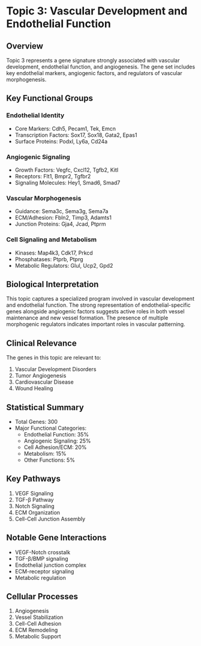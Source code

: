 # Topic 3: Vascular Development and Endothelial Function

## Overview
Topic 3 represents a gene signature strongly associated with vascular development, endothelial function, and angiogenesis. The gene set includes key endothelial markers, angiogenic factors, and regulators of vascular morphogenesis.

## Key Functional Groups

### Endothelial Identity
- Core Markers: Cdh5, Pecam1, Tek, Emcn
- Transcription Factors: Sox17, Sox18, Gata2, Epas1
- Surface Proteins: Podxl, Ly6a, Cd24a

### Angiogenic Signaling
- Growth Factors: Vegfc, Cxcl12, Tgfb2, Kitl
- Receptors: Flt1, Bmpr2, Tgfbr2
- Signaling Molecules: Hey1, Smad6, Smad7

### Vascular Morphogenesis
- Guidance: Sema3c, Sema3g, Sema7a
- ECM/Adhesion: Fbln2, Timp3, Adamts1
- Junction Proteins: Gja4, Jcad, Ptprm

### Cell Signaling and Metabolism
- Kinases: Map4k3, Cdk17, Prkcd
- Phosphatases: Ptprb, Ptprg
- Metabolic Regulators: Glul, Ucp2, Gpd2

## Biological Interpretation
This topic captures a specialized program involved in vascular development and endothelial function. The strong representation of endothelial-specific genes alongside angiogenic factors suggests active roles in both vessel maintenance and new vessel formation. The presence of multiple morphogenic regulators indicates important roles in vascular patterning.

## Clinical Relevance
The genes in this topic are relevant to:
1. Vascular Development Disorders
2. Tumor Angiogenesis
3. Cardiovascular Disease
4. Wound Healing

## Statistical Summary
- Total Genes: 300
- Major Functional Categories:
  * Endothelial Function: 35%
  * Angiogenic Signaling: 25%
  * Cell Adhesion/ECM: 20%
  * Metabolism: 15%
  * Other Functions: 5%

## Key Pathways
1. VEGF Signaling
2. TGF-β Pathway
3. Notch Signaling
4. ECM Organization
5. Cell-Cell Junction Assembly

## Notable Gene Interactions
- VEGF-Notch crosstalk
- TGF-β/BMP signaling
- Endothelial junction complex
- ECM-receptor signaling
- Metabolic regulation

## Cellular Processes
1. Angiogenesis
2. Vessel Stabilization
3. Cell-Cell Adhesion
4. ECM Remodeling
5. Metabolic Support